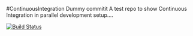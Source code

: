#ContinuousIntegration
Dummy commitit
A test repo to show Continuous Integration in parallel development setup....

[![Build Status](https://drone.io/github.com/OpsTree/ContinuousIntegration/status.png)](https://drone.io/github.com/OpsTree/ContinuousIntegration/latest)
